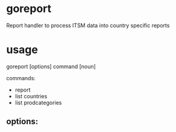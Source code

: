 # goreport

Report handler to process ITSM data into country specific reports

# usage

goreport [options] command [noun]

commands:
- report
- list countries
- list prodcategories

options:
-  